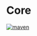 # Core

[![maven](https://api.bintray.com/packages/thesandipv/afterroot/Core/images/download.svg)](https://bintray.com/thesandipv/afterroot/Core/_latestVersion)
